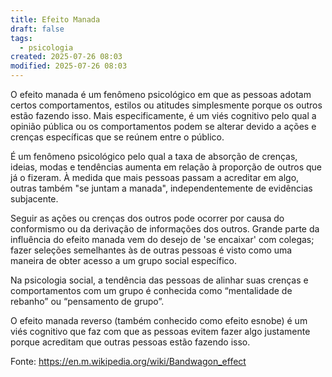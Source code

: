 ```yaml
---
title: Efeito Manada
draft: false
tags:
  - psicologia
created: 2025-07-26 08:03
modified: 2025-07-26 08:03
---
```

O efeito manada é um fenômeno psicológico em que as pessoas adotam certos comportamentos, estilos ou atitudes simplesmente porque os outros estão fazendo isso. Mais especificamente, é um viés cognitivo pelo qual a opinião pública ou os comportamentos podem se alterar devido a ações e crenças específicas que se reúnem entre o público. 

É um fenômeno psicológico pelo qual a taxa de absorção de crenças, ideias, modas e tendências aumenta em relação à proporção de outros que já o fizeram. À medida que mais pessoas passam a acreditar em algo, outras também "se juntam a manada", independentemente de evidências subjacente.

Seguir as ações ou crenças dos outros pode ocorrer por causa do conformismo ou da derivação de informações dos outros. Grande parte da influência do efeito manada vem do desejo de 'se encaixar' com colegas; fazer seleções semelhantes às de outras pessoas é visto como uma maneira de obter acesso a um grupo social específico.

Na psicologia social, a tendência das pessoas de alinhar suas crenças e comportamentos com um grupo é conhecida como “mentalidade de rebanho” ou “pensamento de grupo”. 

O efeito manada reverso (também conhecido como efeito esnobe) é um viés cognitivo que faz com que as pessoas evitem fazer algo justamente porque acreditam que outras pessoas estão fazendo isso.

Fonte: https://en.m.wikipedia.org/wiki/Bandwagon_effect

